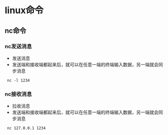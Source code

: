 # linux命令


## nc命令

### nc发送消息
- 发送消息
- 发送端和接收端都起来后，就可以在任意一端的终端输入数据，另一端就会同步消息

```aidl
 nc -l 1234

```



### nc接收消息
- 拉收消息
- 发送端和接收端都起来后，就可以在任意一端的终端输入数据，另一端就会同步消息

```aidl
 nc 127.0.0.1 1234

```